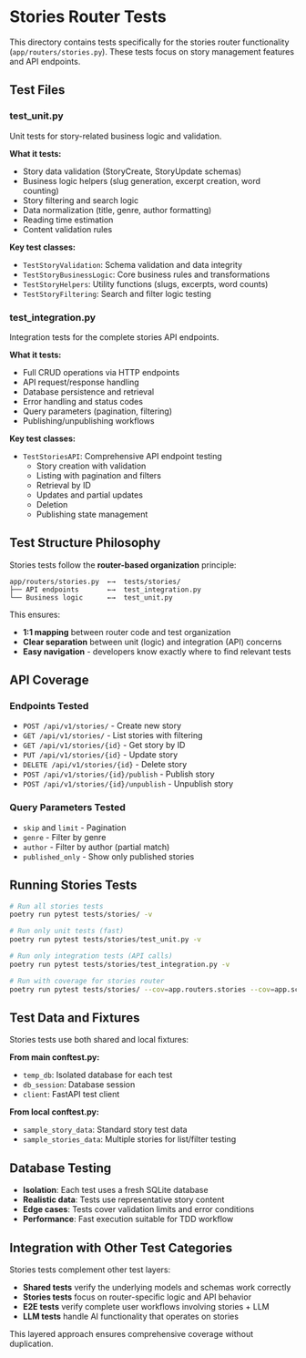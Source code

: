 # Stories Router Tests

This directory contains tests specifically for the stories router functionality (`app/routers/stories.py`). These tests focus on story management features and API endpoints.

## Test Files

### test_unit.py

Unit tests for story-related business logic and validation.

**What it tests:**

- Story data validation (StoryCreate, StoryUpdate schemas)
- Business logic helpers (slug generation, excerpt creation, word counting)
- Story filtering and search logic
- Data normalization (title, genre, author formatting)
- Reading time estimation
- Content validation rules

**Key test classes:**

- `TestStoryValidation`: Schema validation and data integrity
- `TestStoryBusinessLogic`: Core business rules and transformations
- `TestStoryHelpers`: Utility functions (slugs, excerpts, word counts)
- `TestStoryFiltering`: Search and filter logic testing

### test_integration.py

Integration tests for the complete stories API endpoints.

**What it tests:**

- Full CRUD operations via HTTP endpoints
- API request/response handling
- Database persistence and retrieval
- Error handling and status codes
- Query parameters (pagination, filtering)
- Publishing/unpublishing workflows

**Key test classes:**

- `TestStoriesAPI`: Comprehensive API endpoint testing
  - Story creation with validation
  - Listing with pagination and filters
  - Retrieval by ID
  - Updates and partial updates
  - Deletion
  - Publishing state management

## Test Structure Philosophy

Stories tests follow the **router-based organization** principle:

```
app/routers/stories.py  ←→  tests/stories/
├── API endpoints       ←→  test_integration.py
└── Business logic      ←→  test_unit.py
```

This ensures:

- **1:1 mapping** between router code and test organization
- **Clear separation** between unit (logic) and integration (API) concerns
- **Easy navigation** - developers know exactly where to find relevant tests

## API Coverage

### Endpoints Tested

- `POST /api/v1/stories/` - Create new story
- `GET /api/v1/stories/` - List stories with filtering
- `GET /api/v1/stories/{id}` - Get story by ID
- `PUT /api/v1/stories/{id}` - Update story
- `DELETE /api/v1/stories/{id}` - Delete story
- `POST /api/v1/stories/{id}/publish` - Publish story
- `POST /api/v1/stories/{id}/unpublish` - Unpublish story

### Query Parameters Tested

- `skip` and `limit` - Pagination
- `genre` - Filter by genre
- `author` - Filter by author (partial match)
- `published_only` - Show only published stories

## Running Stories Tests

```bash
# Run all stories tests
poetry run pytest tests/stories/ -v

# Run only unit tests (fast)
poetry run pytest tests/stories/test_unit.py -v

# Run only integration tests (API calls)
poetry run pytest tests/stories/test_integration.py -v

# Run with coverage for stories router
poetry run pytest tests/stories/ --cov=app.routers.stories --cov=app.schemas.story
```

## Test Data and Fixtures

Stories tests use both shared and local fixtures:

**From main conftest.py:**

- `temp_db`: Isolated database for each test
- `db_session`: Database session
- `client`: FastAPI test client

**From local conftest.py:**

- `sample_story_data`: Standard story test data
- `sample_stories_data`: Multiple stories for list/filter testing

## Database Testing

- **Isolation**: Each test uses a fresh SQLite database
- **Realistic data**: Tests use representative story content
- **Edge cases**: Tests cover validation limits and error conditions
- **Performance**: Fast execution suitable for TDD workflow

## Integration with Other Test Categories

Stories tests complement other test layers:

- **Shared tests** verify the underlying models and schemas work correctly
- **Stories tests** focus on router-specific logic and API behavior
- **E2E tests** verify complete user workflows involving stories + LLM
- **LLM tests** handle AI functionality that operates on stories

This layered approach ensures comprehensive coverage without duplication.
